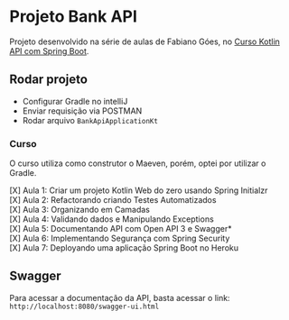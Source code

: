 # Projeto Bank API

Projeto desenvolvido na série de aulas de Fabiano Góes, no [Curso Kotlin API com Spring Boot](http://eprogramar.com.br/course-kotlin-webapi.html).

## Rodar projeto

- Configurar Gradle no intelliJ  
- Enviar requisição via POSTMAN  
- Rodar arquivo `BankApiApplicationKt`

### Curso

O curso utiliza como construtor o Maeven, porém, optei por utilizar o Gradle. 

[X] Aula 1: Criar um projeto Kotlin Web do zero usando Spring Initialzr  
[X] Aula 2: Refactorando criando Testes Automatizados  
[X] Aula 3: Organizando em Camadas  
[X] Aula 4: Validando dados e Manipulando Exceptions  
[X] Aula 5: Documentando API com Open API 3 e Swagger*  
[X] Aula 6: Implementando Segurança com Spring Security  
[X] Aula 7: Deployando uma aplicação Spring Boot no Heroku  

## Swagger
Para acessar a documentação da API, basta acessar o link: `http://localhost:8080/swagger-ui.html`